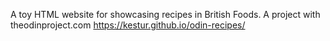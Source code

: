 A toy HTML website for showcasing recipes in British Foods. A project with theodinproject.com
https://kestur.github.io/odin-recipes/ 
